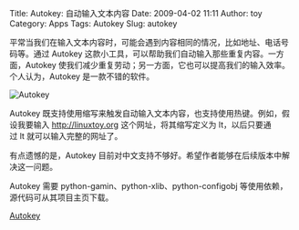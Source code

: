 Title: Autokey: 自动输入文本内容
Date: 2009-04-02 11:11
Author: toy
Category: Apps
Tags: Autokey
Slug: autokey

平常当我们在输入文本内容时，可能会遇到内容相同的情况，比如地址、电话号  
码等。通过 Autokey 这款小工具，可以帮助我们自动输入那些重复内容。一方  
面，Autokey 使我们减少重复劳动；另一方面，它也可以提高我们的输入效率。  
个人认为，Autokey 是一款不错的软件。

![Autokey](http://i.linuxtoy.org/images/2009/04/autokey.png)

Autokey 既支持使用缩写来触发自动输入文本内容，也支持使用热键。例如，假  
设我要输入 http://linuxtoy.org 这个网址，将其缩写定义为 lt，以后只要通  
过 lt 就可以输入完整的网址了。

有点遗憾的是，Autokey 目前对中文支持不够好。希望作者能够在后续版本中解  
决这一问题。

Autokey 需要 python-gamin、python-xlib、python-configobj 等使用依赖，  
源代码可从其项目主页下载。

[Autokey](http://autokey.sourceforge.net/)
